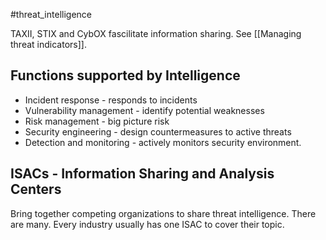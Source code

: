 #threat_intelligence 

TAXII, STIX and CybOX fascilitate information sharing. See [[Managing threat indicators]]. 

## Functions supported by Intelligence
- Incident response - responds to incidents
- Vulnerability management - identify potential weaknesses
- Risk management - big picture risk
- Security engineering - design countermeasures to active threats
- Detection and monitoring - actively monitors security environment.

## ISACs - Information Sharing and Analysis Centers
Bring together competing organizations to share threat intelligence. There are many. Every industry usually has one ISAC to cover their topic.